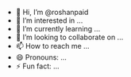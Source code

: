 - 👋 Hi, I’m @roshanpaid
- 👀 I’m interested in ...
- 🌱 I’m currently learning ...
- 💞️ I’m looking to collaborate on ...
- 📫 How to reach me ...
- 😄 Pronouns: ...
- ⚡ Fun fact: ...

<!---
roshanpaid/roshanpaid is a ✨ special ✨ repository because its `README.md` (this file) appears on your GitHub profile.
You can click the Preview link to take a look at your changes.
--->
